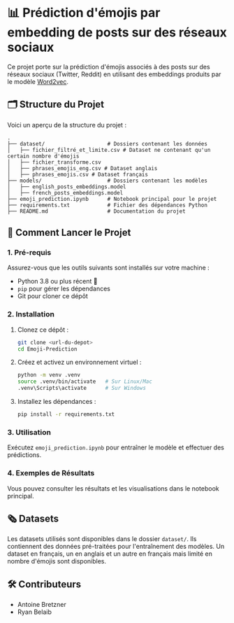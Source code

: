 # 📊 Prédiction d'émojis par embedding de posts sur des réseaux sociaux

Ce projet porte sur la prédiction d'émojis associés à des posts sur des réseaux sociaux (Twitter, Reddit) en utilisant des embeddings produits par le modèle [Word2vec](https://arxiv.org/abs/1301.3781). 

## 🗂️ Structure du Projet

Voici un aperçu de la structure du projet :

```
.
├── dataset/                    # Dossiers contenant les données
│   ├── fichier_filtré_et_limite.csv # Dataset ne contenant qu'un certain nombre d'émojis
│   ├── fichier_transforme.csv
│   ├── phrases_emojis_eng.csv # Dataset anglais
│   ├── phrases_emojis.csv # Dataset français
├── models/                     # Dossiers contenant les modèles 
│   ├── english_posts_embeddings.model
│   ├── french_posts_embeddings.model
├── emoji_prediction.ipynb      # Notebook principal pour le projet
├── requirements.txt            # Fichier des dépendances Python
├── README.md                   # Documentation du projet
```

## 🚀 Comment Lancer le Projet

### 1. Pré-requis

Assurez-vous que les outils suivants sont installés sur votre machine :

- Python 3.8 ou plus récent 🐍
- `pip` pour gérer les dépendances
- Git pour cloner ce dépôt

### 2. Installation

1. Clonez ce dépôt :

   ```bash
   git clone <url-du-depot>
   cd Emoji-Prediction
   ```

2. Créez et activez un environnement virtuel :

   ```bash
   python -m venv .venv
   source .venv/bin/activate   # Sur Linux/Mac
   .venv\Scripts\activate      # Sur Windows
   ```

3. Installez les dépendances :

   ```bash
   pip install -r requirements.txt
   ```

### 3. Utilisation
 Exécutez `emoji_prediction.ipynb` pour entraîner le modèle et effectuer des prédictions. 

### 4. Exemples de Résultats

Vous pouvez consulter les résultats et les visualisations dans le notebook principal.

## 🗞️ Datasets

Les datasets utilisés sont disponibles dans le dossier `dataset/`. Ils contiennent des données pré-traitées pour l'entraînement des modèles. Un dataset en français, un en anglais et un autre en français mais limité en nombre d'émojis sont disponibles.

## 🛠️ Contributeurs

- Antoine Bretzner
- Ryan Belaib




